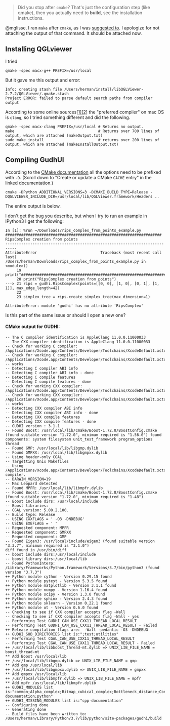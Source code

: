 > Did you stop after `cmake`? That's just the configuration step (like qmake), then you actually need to **build**, see the installation instructions.

@mglisse, I ran `make` after `cmake`, as I was [suggested to](#https://github.com/GUDHI/gudhi-devel/issues/241#issuecomment-596572300). I apologize for not attaching the output of that command. It should be attached now. 

## Installing QGLviewer

I tried

```
qmake -spec macx-g++ PREFIX=/usr/local
```

But it gave me this output and error:

```
Info: creating stash file /Users/herman/install/libQGLViewer-2.7.2/QGLViewer/.qmake.stash
Project ERROR: failed to parse default search paths from compiler output
```

According to some online sources[\[1\]](https://github.com/visualfc/goqt/issues/57)[\[2\]](https://forum.qt.io/topic/87941/compiling-qt-5-10-0-with-gcc-on-macos-10-13/4) the "preferred compiler" on mac OS is `clang`, so I tried something different and did the following.

```
qmake -spec macx-clang PREFIX=/usr/local # Returns no output.
make                                     # Returns over 700 lines of output, which are attached (makeOutput.txt)
sudo make install                        # returns over 200 lines of output, which are attached (makeInstallOutput.txt)
```

## Compiling GudhUI

According to the [CMake documentation](https://cmake.org/cmake/help/v3.17/manual/cmake.1.html) all the options need to be prefixed with `-D`. (Scroll down to "Create or update a CMake `CACHE` entry" in the linked documentation.)

```
cmake -DPython_ADDITIONAL_VERSIONS=3 -DCMAKE_BUILD_TYPE=Release -DQGLVIEWER_INCLUDE_DIR=/usr/local/lib/QGLViewer.framework/Headers ..
```

The entire output is below.

I don't get the bug you describe, but when I try to run an example in IPython3 I get the following:

```
In [1]: %run ~/Downloads/rips_complex_from_points_example.py
#####################################################################
RipsComplex creation from points
---------------------------------------------------------------------------
AttributeError                            Traceback (most recent call last)
/Users/herman/Downloads/rips_complex_from_points_example.py in <module>()
     19 print("#####################################################################")
     20 print("RipsComplex creation from points")
---> 21 rips = gudhi.RipsComplex(points=[[0, 0], [1, 0], [0, 1], [1, 1]], max_edge_length=42)
     22
     23 simplex_tree = rips.create_simplex_tree(max_dimension=1)

AttributeError: module 'gudhi' has no attribute 'RipsComplex'
```

Is this part of the same issue or should I open a new one?

#### CMake output for GUDHI:

```
-- The C compiler identification is AppleClang 11.0.0.11000033
-- The CXX compiler identification is AppleClang 11.0.0.11000033
-- Check for working C compiler: /Applications/Xcode.app/Contents/Developer/Toolchains/XcodeDefault.xctoolchain/usr/bin/cc
-- Check for working C compiler: /Applications/Xcode.app/Contents/Developer/Toolchains/XcodeDefault.xctoolchain/usr/bin/cc -- works
-- Detecting C compiler ABI info
-- Detecting C compiler ABI info - done
-- Detecting C compile features
-- Detecting C compile features - done
-- Check for working CXX compiler: /Applications/Xcode.app/Contents/Developer/Toolchains/XcodeDefault.xctoolchain/usr/bin/c++
-- Check for working CXX compiler: /Applications/Xcode.app/Contents/Developer/Toolchains/XcodeDefault.xctoolchain/usr/bin/c++ -- works
-- Detecting CXX compiler ABI info
-- Detecting CXX compiler ABI info - done
-- Detecting CXX compile features
-- Detecting CXX compile features - done
-- GUDHI version : 3.1.1
-- Found Boost: /usr/local/lib/cmake/Boost-1.72.0/BoostConfig.cmake (found suitable version "1.72.0", minimum required is "1.56.0") found components: system filesystem unit_test_framework program_options thread
-- Found GMP: /usr/local/lib/libgmp.dylib
-- Found GMPXX: /usr/local/lib/libgmpxx.dylib
-- Using header-only CGAL
-- Targetting Unix Makefiles
-- Using /Applications/Xcode.app/Contents/Developer/Toolchains/XcodeDefault.xctoolchain/usr/bin/c++ compiler.
-- DARWIN_VERSION=19
-- Mac Leopard detected
-- Found MPFR: /usr/local/lib/libmpfr.dylib
-- Found Boost: /usr/local/lib/cmake/Boost-1.72.0/BoostConfig.cmake (found suitable version "1.72.0", minimum required is "1.48")
-- Boost include dirs: /usr/local/include
-- Boost libraries:
-- CGAL version: 5.00.2.100.
-- Build type: Release
-- USING CXXFLAGS = ' -O3 -DNDEBUG'
-- USING EXEFLAGS = ' '
-- Requested component: MPFR
-- Requested component: GMPXX
-- Requested component: GMP
-- Found Eigen3: /usr/local/include/eigen3 (found suitable version "3.3.7", minimum required is "3.1.0")
diff found in /usr/bin/diff
-- boost include dirs:/usr/local/include
-- boost library dirs:/usr/local/lib
-- Found PythonInterp: /Library/Frameworks/Python.framework/Versions/3.7/bin/python3 (found version "3.7.3")
++ Python module cython - Version 0.29.15 found
++ Python module pytest - Version 5.3.5 found
++ Python module matplotlib - Version 3.1.1 found
++ Python module numpy - Version 1.16.4 found
++ Python module scipy - Version 1.3.0 found
++ Python module sphinx - Version 2.4.3 found
++ Python module sklearn - Version 0.22.1 found
++ Python module ot - Version 0.6.0 found
-- Checking to see if CXX compiler accepts flag -Wall
-- Checking to see if CXX compiler accepts flag -Wall - yes
-- Performing Test GUDHI_CAN_USE_CXX11_THREAD_LOCAL_RESULT
-- Performing Test GUDHI_CAN_USE_CXX11_THREAD_LOCAL_RESULT - Failed
++ Release compilation flags are:  -Wall -pedantic -O3 -DNDEBUG
++ GUDHI_SUB_DIRECTORIES list is:";test;utilities"
-- Performing Test CGAL_CAN_USE_CXX11_THREAD_LOCAL_RESULT
-- Performing Test CGAL_CAN_USE_CXX11_THREAD_LOCAL_RESULT - Failed
++ /usr/local/lib/libboost_thread-mt.dylib => UNIX_LIB_FILE_NAME = boost_thread-mt
** Add Boost /usr/local/lib
++ /usr/local/lib/libgmp.dylib => UNIX_LIB_FILE_NAME = gmp
** Add gmp /usr/local/lib
++ /usr/local/lib/libgmpxx.dylib => UNIX_LIB_FILE_NAME = gmpxx
** Add gmpxx /usr/local/lib
++ /usr/local/lib/libmpfr.dylib => UNIX_LIB_FILE_NAME = mpfr
** Add mpfr /usr/local/lib/libmpfr.dylib
++ GUDHI_MODULES list is:"common;Alpha_complex;Bitmap_cubical_complex;Bottleneck_distance;Contraction;Cech_complex;Hasse_complex;Persistence_representations;Persistent_cohomology;Rips_complex;Simplex_tree;Skeleton_blocker;Spatial_searching;Subsampling;Tangential_complex;Toplex_map;Witness_complex;Nerve_GIC;GudhUI;python-documentation;python"
++ GUDHI_MISSING_MODULES list is:"cpp-documentation"
-- Configuring done
-- Generating done
-- Build files have been written to: /Users/herman/Library/Python/3.7/lib/python/site-packages/gudhi/build
```
